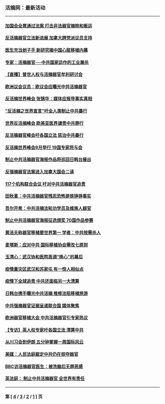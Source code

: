 ### 活摘网：最新活动
---
#### [加国会全票通过法案 打击非法器官摘除和贩运](../../pages/nf5883/n13884924.md?02050430) 
#### [反活摘器官立法新进展 加拿大跨党派议员支持](../../pages/nf5883/n13876061.md?02050430) 
#### [医生充当刽子手 新研究揭中国心脏移植内幕](../../pages/nf5883/n13772291.md?02050430) 
#### [专家：活摘器官──中共国家运作的工业屠杀](../../pages/nf5883/n13761178.md?02050430) 
#### [【直播】普世人权与活摘器官牟利研讨会](../../pages/nf5883/n13425146.md?02050430) 
#### [欧洲议会议员：欧议会应曝光中共活摘器官](../../pages/nf5883/n13336571.md?02050430) 
#### [反活摘世界峰会 张锦华：媒体应报导事实真相](../../pages/nf5883/n13278502.md?02050430) 
#### [“反活摘之世界宣言”吁全人类制止中共暴行](../../pages/nf5883/n13259730.md?02050430) 
#### [世界反活摘峰会 欧美亚医界谴责中共罪行](../../pages/nf5883/n13253550.md?02050430) 
#### [反活摘器官峰会吁各国立法 惩治中共暴行](../../pages/nf5883/n13245052.md?02050430) 
#### [反活摘世界峰会9月举行 19国专家将与会](../../pages/nf5883/n13201492.md?02050430) 
#### [制止中共活摘器官海报作品将巡回日韩台展出](../../pages/nf5883/n13177791.md?02050430) 
#### [反强摘器官法案进入加拿大国会二读](../../pages/nf5883/n13033450.md?02050430) 
#### [117个机构联合会议 吁对中共活摘器官追责](../../pages/nf5883/n12775087.md?02050430) 
#### [田秋堇：中共活摘器官残忍恐怖是铁铮铮事实](../../pages/nf5883/n12702148.md?02050430) 
#### [吾尔开希：中共活摘法轮功学员及维族人器官](../../pages/nf5883/n12693197.md?02050430) 
#### [制止中共活摘器官海报征选颁奖 70国作品参赛](../../pages/nf5883/n12692050.md?02050430) 
#### [黄洁夫称器官移植要世界第一 学者：中共按需杀人](../../pages/nf5883/n12572329.md?02050430) 
#### [麦塔斯：应对中共 国际移植协会需改七原则](../../pages/nf5883/n12514711.md?02050430) 
#### [玉清心：武汉协和医院高调“换心”的幕后](../../pages/nf5883/n12298730.md?02050430) 
#### [疫情重灾区武汉和苏家屯 有一惊人相似点](../../pages/nf5883/n12150824.md?02050430) 
#### [疫情下全球追责 中共还面临另一大清算](../../pages/nf5883/n12070397.md?02050430) 
#### [日韩台携手曝光中共活摘 推修法阻移植旅游](../../pages/nf5883/n11712046.md?02050430) 
#### [中共强摘器官证据呈递联合国 媒体聚焦](../../pages/nf5883/n11546426.md?02050430) 
#### [欧洲器官移植大会 中共活摘器官引专家热议](../../pages/nf5883/n11539095.md?02050430) 
#### [【专访】英人权专家吁各国立法 清算中共](../../pages/nf5883/n11367315.md?02050430) 
#### [从川习会到伊朗 五分钟掌握一周国际风云](../../pages/nf5883/n11338520.md?02050430) 
#### [美媒：人民法庭裁定中共仍在掠夺器官](../../pages/nf5883/n11334897.md?02050430) 
#### [BBC访活摘器官医生：被洗脑后无罪恶感](../../pages/nf5883/n11335935.md?02050430) 
#### [英法庭： 制止中共活摘器官 全世界有责任](../../pages/nf5883/n11330691.md?02050430) 

---
#### 第 [ [4](./4.md?02050430) / [3](./3.md?02050430) / [2](./2.md?02050430) / [1](./1.md?02050430) ] 页
